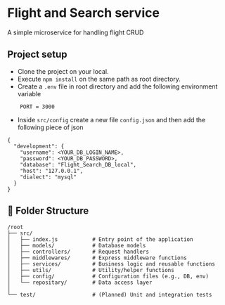 # Flight and Search service
A simple microservice for handling flight CRUD 

## Project setup 
- Clone the project on your local.
- Execute `npm install` on the same path as root directory.
- Create a `.env` file in root directory and add the following environment variable
```
    PORT = 3000
```
- Inside `src/config` create a new file `config.json` and then add the following piece of json 
```
{
  "development": {
    "username": <YOUR_DB_LOGIN_NAME>,
    "password": <YOUR_DB_PASSWORD>,
    "database": "Flight_Search_DB_local",
    "host": "127.0.0.1",
    "dialect": "mysql"
  }
}

```

## 📁 Folder Structure

```
/root
├── src/
│   ├── index.js           # Entry point of the application
│   ├── models/            # Database models
│   ├── controllers/       # Request handlers
│   ├── middlewares/       # Express middleware functions
│   ├── services/          # Business logic and reusable functions
│   ├── utils/             # Utility/helper functions
│   ├── config/            # Configuration files (e.g., DB, env)
│   └── repositary/        # Data access layer
│
└── test/                  # (Planned) Unit and integration tests
```